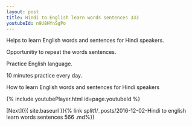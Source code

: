 ```yaml
---
layout: post
title: Hindi to English learn words sentences 333 
youtubeId: n9U8HYnSgPo
---
```

 
 
Helps to learn English words and sentences for Hindi speakers.

Opportunitiy to repeat the words sentences. 

Practice English language. 
 
10 minutes practice every day. 
 
How to learn English words and sentences for Hindi speakers 
 
{% include youtubePlayer.html id=page.youtubeId %}
 
 
[Next]({{ site.baseurl }}{% link  split1/_posts/2016-12-02-Hindi to english learn words sentences 566 .md%})
 
